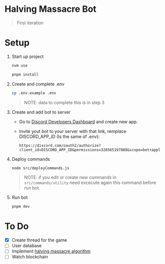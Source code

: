 # Halving Massacre Bot

> First iteration

# Setup

1. Start up project
    ```sh
    nvm use
    ```
    ```sh
    pnpm install
    ```

2. Create and complete .env
    ```sh
    cp .env.example .env
    ```
    > NOTE: data to complete this is in step 3

3. Create and add bot to server
    - Go to [Discord Developers Dashboard](https://discord.com/developers) and create new app.
    - Invite yout bot to your server with that link, remplace DISCORD_APP_ID (Is the same of .env):

        ```text
        https://discord.com/oauth2/authorize?client_id=DISCORD_APP_ID&permissions=328565197888&scope=bot+applications.commands
        ```

3. Deploy commands
    ```sh
    node src/deployCommands.js
    ```
    > NOTE: if you edit or create new commands in `src/commands/utility` need excecute again this command before run bot.

4. Run bot
    ```sh
    pnpm dev
    ```

# To Do

- [x] Create thread for the game
- [ ] User database
- [ ] Implement [halving massacre algorithm](https://github.com/lacrypta/halving-massacre)
- [ ] Watch blockchain